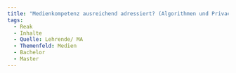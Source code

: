 ```yaml
---
title: "Medienkompetenz ausreichend adressiert? (Algorithmen und Privacy in «Social Media», Agenda Cutting/Setting, etc.?)"
tags:
  - Reak
  - Inhalte
  - Quelle: Lehrende/ MA
  - Themenfeld: Medien
  - Bachelor
  - Master
---
```

